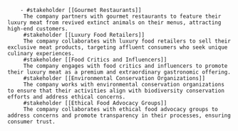         - #stakeholder [[Gourmet Restaurants]]
         The company partners with gourmet restaurants to feature their luxury meat from revived extinct animals on their menus, attracting high-end customers.
         #stakeholder [[Luxury Food Retailers]]
         The company collaborates with luxury food retailers to sell their exclusive meat products, targeting affluent consumers who seek unique culinary experiences.
         #stakeholder [[Food Critics and Influencers]]
         The company engages with food critics and influencers to promote their luxury meat as a premium and extraordinary gastronomic offering.
         #stakeholder [[Environmental Conservation Organizations]]
         The company works with environmental conservation organizations to ensure that their activities align with biodiversity conservation efforts and address ethical concerns.
         #stakeholder [[Ethical Food Advocacy Groups]]
         The company collaborates with ethical food advocacy groups to address concerns and promote transparency in their processes, ensuring consumer trust.


